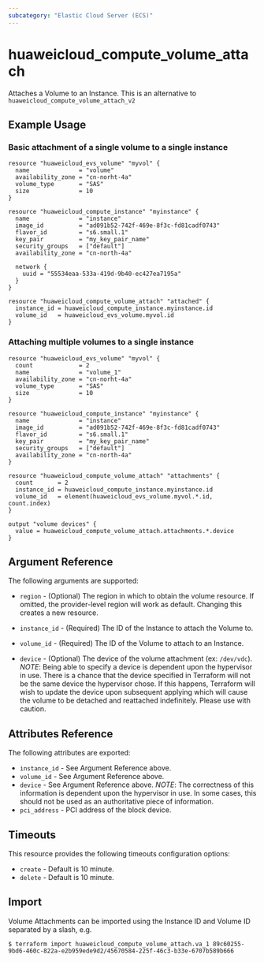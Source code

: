 ```yaml
---
subcategory: "Elastic Cloud Server (ECS)"
---
```


# huaweicloud\_compute\_volume\_attach

Attaches a Volume to an Instance.
This is an alternative to `huaweicloud_compute_volume_attach_v2`

## Example Usage

### Basic attachment of a single volume to a single instance

```hcl
resource "huaweicloud_evs_volume" "myvol" {
  name              = "volume"
  availability_zone = "cn-norht-4a"
  volume_type       = "SAS"
  size              = 10
}

resource "huaweicloud_compute_instance" "myinstance" {
  name              = "instance"
  image_id          = "ad091b52-742f-469e-8f3c-fd81cadf0743"
  flavor_id         = "s6.small.1"
  key_pair          = "my_key_pair_name"
  security_groups   = ["default"]
  availability_zone = "cn-north-4a"

  network {
    uuid = "55534eaa-533a-419d-9b40-ec427ea7195a"
  }
}

resource "huaweicloud_compute_volume_attach" "attached" {
  instance_id = huaweicloud_compute_instance.myinstance.id
  volume_id   = huaweicloud_evs_volume.myvol.id
}
```

### Attaching multiple volumes to a single instance

```hcl
resource "huaweicloud_evs_volume" "myvol" {
  count             = 2
  name              = "volume_1"
  availability_zone = "cn-norht-4a"
  volume_type       = "SAS"
  size              = 10
}

resource "huaweicloud_compute_instance" "myinstance" {
  name              = "instance"
  image_id          = "ad091b52-742f-469e-8f3c-fd81cadf0743"
  flavor_id         = "s6.small.1"
  key_pair          = "my_key_pair_name"
  security_groups   = ["default"]
  availability_zone = "cn-north-4a"
}

resource "huaweicloud_compute_volume_attach" "attachments" {
  count       = 2
  instance_id = huaweicloud_compute_instance.myinstance.id
  volume_id   = element(huaweicloud_evs_volume.myvol.*.id, count.index)
}

output "volume devices" {
  value = huaweicloud_compute_volume_attach.attachments.*.device
}
```

## Argument Reference

The following arguments are supported:

* `region` - (Optional) The region in which to obtain the volume resource. If omitted, the provider-level region will work as default. Changing this creates a new resource.

* `instance_id` - (Required) The ID of the Instance to attach the Volume to.

* `volume_id` - (Required) The ID of the Volume to attach to an Instance.

* `device` - (Optional) The device of the volume attachment (ex: `/dev/vdc`).
  _NOTE_: Being able to specify a device is dependent upon the hypervisor in
  use. There is a chance that the device specified in Terraform will not be
  the same device the hypervisor chose. If this happens, Terraform will wish
  to update the device upon subsequent applying which will cause the volume
  to be detached and reattached indefinitely. Please use with caution.

## Attributes Reference

The following attributes are exported:

* `instance_id` - See Argument Reference above.
* `volume_id` - See Argument Reference above.
* `device` - See Argument Reference above. _NOTE_: The correctness of this
  information is dependent upon the hypervisor in use. In some cases, this
  should not be used as an authoritative piece of information.
* `pci_address` - PCI address of the block device.

## Timeouts
This resource provides the following timeouts configuration options:
- `create` - Default is 10 minute.
- `delete` - Default is 10 minute.

## Import

Volume Attachments can be imported using the Instance ID and Volume ID
separated by a slash, e.g.

```
$ terraform import huaweicloud_compute_volume_attach.va_1 89c60255-9bd6-460c-822a-e2b959ede9d2/45670584-225f-46c3-b33e-6707b589b666
```
